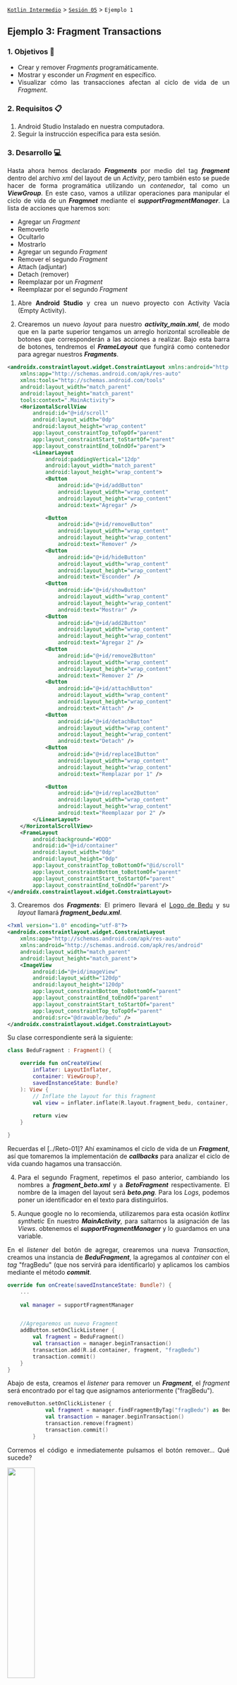 [`Kotlin Intermedio`](../../Readme.md) > [`Sesión 05`](../Readme.md) > `Ejemplo 1`

## Ejemplo 3: Fragment Transactions

<div style="text-align: justify;">

### 1. Objetivos :dart:

- Crear y remover _Fragments_ programáticamente.
- Mostrar y esconder un _Fragment_ en específico.
- Visualizar cómo las transacciones afectan al ciclo de vida de un _Fragment_.

### 2. Requisitos :clipboard:

1. Android Studio Instalado en nuestra computadora.
2. Seguir la instrucción específica para esta sesión.

### 3. Desarrollo :computer:

Hasta ahora hemos declarado ___Fragments___ por medio del tag ___fragment___ dentro del archivo _xml_ del layout de un _Activity_, pero también esto se puede hacer de forma programática utilizando un _contenedor_, tal como un ___ViewGroup___. En este caso, vamos a utilizar operaciones para manipular el ciclo de vida de un ___Fragmnet___ mediante el ___supportFragmentManager___. La lista de acciones que haremos son:

* Agregar un _Fragment_
* Removerlo
* Ocultarlo
* Mostrarlo
* Agregar un segundo _Fragment_
* Remover el segundo _Fragment_
* Attach (adjuntar)
* Detach (remover)
* Reemplazar por un _Fragment_
* Reemplazar por el segundo _Fragment_

1. Abre __Android Studio__ y crea un nuevo proyecto con Activity Vacía (Empty Activity).

2. Crearemos un nuevo _layout_ para nuestro ___activity_main.xml___, de modo que en la parte superior tengamos un arreglo horizontal scrolleable de botones que corresponderán a las acciones a realizar. Bajo esta barra de botones, tendremos el ___FrameLayout___ que fungirá como contenedor para agregar nuestros ___Fragments___. 

```xml 
<androidx.constraintlayout.widget.ConstraintLayout xmlns:android="http://schemas.android.com/apk/res/android"
    xmlns:app="http://schemas.android.com/apk/res-auto"
    xmlns:tools="http://schemas.android.com/tools"
    android:layout_width="match_parent"
    android:layout_height="match_parent"
    tools:context=".MainActivity">
    <HorizontalScrollView
        android:id="@+id/scroll"
        android:layout_width="0dp"
        android:layout_height="wrap_content"
        app:layout_constraintTop_toTopOf="parent"
        app:layout_constraintStart_toStartOf="parent"
        app:layout_constraintEnd_toEndOf="parent">
        <LinearLayout
            android:paddingVertical="12dp"
            android:layout_width="match_parent"
            android:layout_height="wrap_content">
            <Button
                android:id="@+id/addButton"
                android:layout_width="wrap_content"
                android:layout_height="wrap_content"
                android:text="Agregar" />

            <Button
                android:id="@+id/removeButton"
                android:layout_width="wrap_content"
                android:layout_height="wrap_content"
                android:text="Remover" />
            <Button
                android:id="@+id/hideButton"
                android:layout_width="wrap_content"
                android:layout_height="wrap_content"
                android:text="Esconder" />
            <Button
                android:id="@+id/showButton"
                android:layout_width="wrap_content"
                android:layout_height="wrap_content"
                android:text="Mostrar" />
            <Button
                android:id="@+id/add2Button"
                android:layout_width="wrap_content"
                android:layout_height="wrap_content"
                android:text="Agregar 2" />
            <Button
                android:id="@+id/remove2Button"
                android:layout_width="wrap_content"
                android:layout_height="wrap_content"
                android:text="Remover 2" />
            <Button
                android:id="@+id/attachButton"
                android:layout_width="wrap_content"
                android:layout_height="wrap_content"
                android:text="Attach" />
            <Button
                android:id="@+id/detachButton"
                android:layout_width="wrap_content"
                android:layout_height="wrap_content"
                android:text="Detach" />
            <Button
                android:id="@+id/replace1Button"
                android:layout_width="wrap_content"
                android:layout_height="wrap_content"
                android:text="Remplazar por 1" />

            <Button
                android:id="@+id/replace2Button"
                android:layout_width="wrap_content"
                android:layout_height="wrap_content"
                android:text="Reemplazar por 2" />
        </LinearLayout>
    </HorizontalScrollView>
    <FrameLayout
        android:background="#DDD"
        android:id="@+id/container"
        android:layout_width="0dp"
        android:layout_height="0dp"
        app:layout_constraintTop_toBottomOf="@id/scroll"
        app:layout_constraintBottom_toBottomOf="parent"
        app:layout_constraintStart_toStartOf="parent"
        app:layout_constraintEnd_toEndOf="parent"/>
</androidx.constraintlayout.widget.ConstraintLayout>
```

3. Crearemos dos ___Fragments___: El primero llevará el [Logo de Bedu]() y su _layout_ llamará ___fragment_bedu.xml___.

```xml 
<?xml version="1.0" encoding="utf-8"?>
<androidx.constraintlayout.widget.ConstraintLayout
    xmlns:app="http://schemas.android.com/apk/res-auto"
    xmlns:android="http://schemas.android.com/apk/res/android"
    android:layout_width="match_parent"
    android:layout_height="match_parent">
    <ImageView
        android:id="@+id/imageView"
        android:layout_width="120dp"
        android:layout_height="120dp"
        app:layout_constraintBottom_toBottomOf="parent"
        app:layout_constraintEnd_toEndOf="parent"
        app:layout_constraintStart_toStartOf="parent"
        app:layout_constraintTop_toTopOf="parent"
        android:src="@drawable/bedu" />
</androidx.constraintlayout.widget.ConstraintLayout>
```

Su clase correspondiente será la siguiente:

```kotlin
class BeduFragment : Fragment() {

    override fun onCreateView(
        inflater: LayoutInflater,
        container: ViewGroup?,
        savedInstanceState: Bundle?
    ): View {
        // Inflate the layout for this fragment
        val view = inflater.inflate(R.layout.fragment_bedu, container, false)
        
        return view
    }

}
```

Recuerdas el [../Reto-01]? Ahí examinamos el ciclo de vida de un ___Fragment___, así que tomaremos la implementación de ___callbacks___ para analizar el ciclo de vida cuando hagamos una transacción.

4. Para el segundo Fragment, repetimos el paso anterior, cambiando los nombres a ___fragment_beto.xml___ y a ___BetoFragment___ respectivamente. El nombre de la imagen del layout será ___beto.png___. Para los _Logs_, podemos poner un identificador en el texto para distinguirlos.

5. Aunque google no lo recomienda, utilizaremos para esta ocasión _kotlinx synthetic_ En nuestro ___MainActivity___, para saltarnos la asignación de las _Views_. obtenemos el ___supportFragmentManager___ y lo guardamos en una variable.

En el _listener_ del botón de agregar, crearemos una nueva _Transaction_, creamos una instancia de ___BeduFragment___, la agregamos al _container_ con el _tag_ "fragBedu" (que nos servirá para identificarlo) y aplicamos los cambios mediante el método ___commit___.

```kotlin
override fun onCreate(savedInstanceState: Bundle?) {
    ...
    
    val manager = supportFragmentManager


    //Agregaremos un nuevo Fragment
    addButton.setOnClickListener {
        val fragment = BeduFragment()
        val transaction = manager.beginTransaction()
        transaction.add(R.id.container, fragment, "fragBedu")
        transaction.commit()
    }
}
```
Abajo de esta, creamos el _listener_ para remover un ___Fragment___, el _fragment_ será encontrado por el tag que asignamos anteriormente ("fragBedu").

```kotlin
removeButton.setOnClickListener {
            val fragment = manager.findFragmentByTag("fragBedu") as BeduFragment
            val transaction = manager.beginTransaction()
            transaction.remove(fragment)
            transaction.commit()
        }
```

Corremos el código e inmediatemente pulsamos el botón remover... Qué sucede?

<img src="1.png" width="35%">

Como no se encontró ningún fragment con ese tag, el valor nos arroja nulo y al querer hacer un __cast__, nos arroja un error. Por lo tanto, verificaremos si se encontró dicho fragment

```kotlin
val fragmentTag = manager.findFragmentByTag("fragBedu")

if(fragmentTag!=null){
    val fragment = fragmentTag as BeduFragment
    val transaction = manager.beginTransaction()
    transaction.remove(fragment)
    transaction.commit()
} else{
    Toast.makeText(this, "No hay ningún FragmentBedu agregado",Toast.LENGTH_SHORT).show()
}
```
            
Corremos nuevamente el código y hacemos los siguientes ejercicios. Discutir los resultados y analizar cómo se comporta el ciclo de vida para cada uno.

- Remover sin que exista un ___Fragment___
- Agregar un fragment y eliminarlo
- Agregar tres fragments y eliminar dos

6. Ahora vamos a mostrar y ocultar un _fragment_, para esto utilzaremos los métodos ___hide___ y ___show___. El código es idéntico al de remover, excepto el nombre del método, en los cuales utilizaremos

```kotlin
transaction.hide(fragment)
```

y

```kotlin
transaction.show(fragment)
```
Corremos nuevamente el código y hacemos los siguientes ejercicios. 

- Esconder/mostrar sin que exista un ___Fragment___
- Agregar un fragment, esconderlo y mostrarlo

7. Ahora implementaremos ___attach___ y ___detach___. Para hacer una diferenciación, el método ___add___ agrega un _fragment_ que puede tener su propi _View_ Al estado del _activity_, mientras que ___attach___, adjunta nuevamente el _fragment_ a la UI. Mientras que ___remove___ elimina el _View_ del _fragment_ y el estado del _FragmentManager_, ___detach___ destruye únicamente el _View_.

La implementación, nuevamente, se realiza de forma similar al _remove_.

```kotlin
transaction.attach(fragment)
```

```kotlin
transaction.detach(fragment)
```


[`Anterior`](../Readme.md) | [`Siguiente`](../Reto-02)

Corremos nuevamente el códido y hacemos los siguientes ejercicios. 

- Attach/detach sin que exista un ___Fragment___
- Agregar un fragment, Attach y Detach


8. Ahora vamos a agregar la opción de agregar/eliminar un segundo _fragment_, es aquí donde ___BetoFragment___ entra en acción.El código es el mismo que para el primer _fragment_, pero adaptado para el segundo _fragment_.

```kotlin
add2Button.setOnClickListener {
            val fragment = BetoFragment()
            val transaction = manager.beginTransaction()
            transaction.add(R.id.container, fragment, "fragBeto")
            transaction.commit()
        }

        remove2Button.setOnClickListener {
            val fragmentTag = manager.findFragmentByTag("fragBeto")

            if(fragmentTag!=null){
                val fragment = fragmentTag as BetoFragment
                val transaction = manager.beginTransaction()
                transaction.remove(fragment)
                transaction.commit()
            } else{
                Toast.makeText(this, "No hay ningún FragmentBeto agregado",Toast.LENGTH_SHORT).show()
            }
        }
```

Los ejercicios a hacer son los siguientes:

- Agregar un FragmentBeto y removerlo
- Agregar un FragmentBedu, agregar un FragmentBeto, eliminar el FragmentBeto y luego el FragmentBedu
- Agregar un FragmentBedu, agregar un FragmentBeto, eliminar el FragmentBedu y luego el FragmentBeto (Remarcar la estructura LIFO).

8. Por último, utilizaremos la función ___replace___, que reemplazará todo lo contenido en el contenedor por el fragment que le pasemos. 

```kotlin
replace1Button.setOnClickListener {
    val beduFragment = BeduFragment()
    val transaction = manager.beginTransaction()
    transaction
        .replace(R.id.container,beduFragment,"fragBedu")
        .commit()
}
```

De la misma forma, podemos hacer el ___replace___ para el otro _fragment_.

Los ejercicios son los siguientes:

- Agregar un _FragmentBedu_ y reemplazarlo por un _FragmentBeto_
- Crear varios _FragmentBedu_ y _FragmentBeto_ y reemplazarlos por cualquiera de los fragments.

</div>
